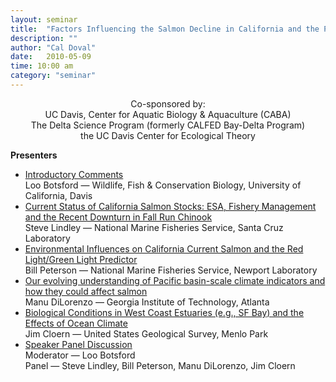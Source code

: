 ```yaml
---
layout: seminar
title:  "Factors Influencing the Salmon Decline in California and the Pacific Northwest"
description: ""
author: "Cal Doval"
date:   2010-05-09
time: 10:00 am
category: "seminar"
---
```

<p align="center">Co-sponsored by: <br />UC Davis, Center for Aquatic Biology &amp; Aquaculture (CABA)<br />The Delta Science Program (formerly CALFED Bay-Delta Program)<br />the UC Davis Center for Ecological Theory</p>
<p><strong>Presenters</strong></p>
<ul><li><a class="external-link" href="http://webcast.ucdavis.edu/flashv2/?file=CABA/2010/Botsford_05-05.flv">Introductory Comments </a><br />Loo Botsford — Wildlife, Fish &amp; Conservation Biology, University of California, Davis</li><li><a class="external-link" href="http://webcast.ucdavis.edu/flashv2/?file=CABA/2010/Lindley_05-05.flv">Current Status of California Salmon Stocks: ESA, Fishery Management and the Recent Downturn in Fall Run Chinook </a><br />Steve Lindley — National Marine Fisheries Service, Santa Cruz Laboratory</li><li><a class="external-link" href="http://webcast.ucdavis.edu/flashv2/?file=CABA/2010/Peterson_05-05.flv">Environmental Influences on California Current Salmon and the Red Light/Green Light Predictor </a><br />Bill Peterson — National Marine Fisheries Service, Newport Laboratory</li><li><a class="external-link" href="http://webcast.ucdavis.edu/flashv2/?file=CABA/2010/DiLorenzo_05-05.flv">Our evolving understanding of Pacific basin-scale climate indicators and how they could affect salmon </a><br />Manu DiLorenzo — Georgia Institute of Technology, Atlanta&nbsp; </li><li><a class="external-link" href="http://webcast.ucdavis.edu/flashv2/?file=CABA/2010/Cloern_05-05.flv">Biological Conditions in West Coast Estuaries (e.g., SF Bay) and the Effects of Ocean Climate </a><br />Jim Cloern — United States Geological Survey, Menlo Park</li><li><a class="external-link" href="http://webcast.ucdavis.edu/flashv2/?file=CABA/2010/Panel_05-05.flv">Speaker Panel Discussion </a><br />Moderator — Loo Botsford<br />Panel — Steve Lindley, Bill Peterson, Manu DiLorenzo, Jim Cloern</li></ul>

